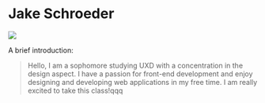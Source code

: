 # Jake Schroeder

![](https://cdn.dribbble.com/users/634508/screenshots/3697683/hideandseek_dribbble_2.gif)

A brief introduction:

> Hello, I am a sophomore studying UXD with a concentration in the design aspect. 
> I have a passion for front-end development and enjoy designing and developing web 
> applications in my free time. I am really excited to take this class!qqq